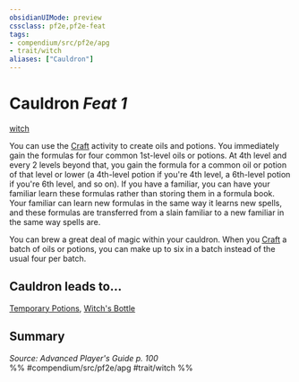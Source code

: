 ```yaml
---
obsidianUIMode: preview
cssclass: pf2e,pf2e-feat
tags:
- compendium/src/pf2e/apg
- trait/witch
aliases: ["Cauldron"]
---
```

# Cauldron  *Feat 1*  
[witch](rules/traits/witch-apg.md)  


You can use the [Craft](rules/actions/craft.md) activity to create oils and potions. You immediately gain the formulas for four common 1st-level oils or potions. At 4th level and every 2 levels beyond that, you gain the formula for a common oil or potion of that level or lower (a 4th-level potion if you're 4th level, a 6th-level potion if you're 6th level, and so on). If you have a familiar, you can have your familiar learn these formulas rather than storing them in a formula book. Your familiar can learn new formulas in the same way it learns new spells, and these formulas are transferred from a slain familiar to a new familiar in the same way spells are.

You can brew a great deal of magic within your cauldron. When you [Craft](rules/actions/craft.md) a batch of oils or potions, you can make up to six in a batch instead of the usual four per batch.

## Cauldron leads to...

[Temporary Potions](compendium/feats/temporary-potions-apg.md), [Witch's Bottle](compendium/feats/witchs-bottle-apg.md)

## Summary

*Source: Advanced Player's Guide p. 100*  
%% #compendium/src/pf2e/apg #trait/witch %%